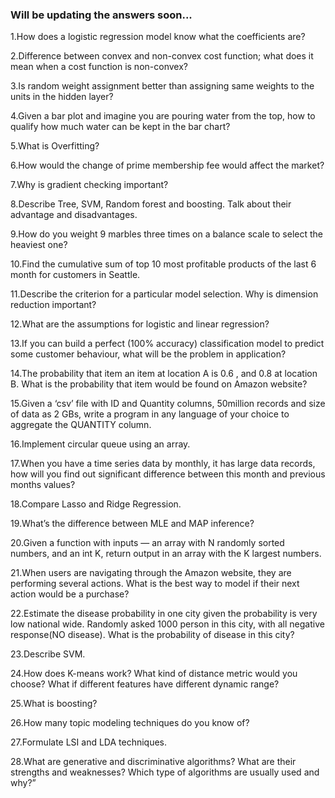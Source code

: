 ### Will be updating the answers soon...

1.How does a logistic regression model know what the coefficients are?

2.Difference between convex and non-convex cost function; what does it mean when a cost function is non-convex?

3.Is random weight assignment better than assigning same weights to the units in the hidden layer?

4.Given a bar plot and imagine you are pouring water from the top, how to qualify how much water can be kept in the bar chart?

5.What is Overfitting?

6.How would the change of prime membership fee would affect the market?

7.Why is gradient checking important?

8.Describe Tree, SVM, Random forest and boosting. Talk about their advantage and disadvantages.

9.How do you weight 9 marbles three times on a balance scale to select the heaviest one?

10.Find the cumulative sum of top 10 most profitable products of the last 6 month for customers in Seattle.

11.Describe the criterion for a particular model selection. Why is dimension reduction important?

12.What are the assumptions for logistic and linear regression?

13.If you can build a perfect (100% accuracy) classification model to predict some customer behaviour, what will be the problem in 
application?

14.The probability that item an item at location A is 0.6 , and 0.8 at location B. What is the probability that item would be found on Amazon website?

15.Given a ‘csv’ file with ID and Quantity columns, 50million records and size of data as 2 GBs, write a program in any language of your choice to aggregate the QUANTITY column.

16.Implement circular queue using an array.

17.When you have a time series data by monthly, it has large data records, how will you find out significant difference between this month and previous months values?

18.Compare Lasso and Ridge Regression.

19.What’s the difference between MLE and MAP inference?

20.Given a function with inputs — an array with N randomly sorted numbers, and an int K, return output in an array with the K largest numbers.

21.When users are navigating through the Amazon website, they are performing several actions. What is the best way to model if their next action would be a purchase?

22.Estimate the disease probability in one city given the probability is very low national wide. Randomly asked 1000 person in this city, with all negative response(NO disease). What is the probability of disease in this city?

23.Describe SVM.

24.How does K-means work? What kind of distance metric would you choose? What if different features have different dynamic range?

25.What is boosting?

26.How many topic modeling techniques do you know of?

27.Formulate LSI and LDA techniques.

28.What are generative and discriminative algorithms? What are their strengths and weaknesses? Which type of algorithms are usually used and why?”
